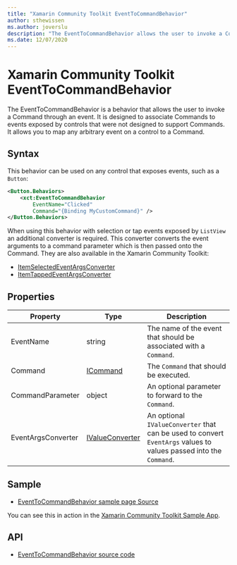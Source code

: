 ```yaml
---
title: "Xamarin Community Toolkit EventToCommandBehavior"
author: sthewissen
ms.author: joverslu
description: "The EventToCommandBehavior allows the user to invoke a Command through an event."
ms.date: 12/07/2020
---
```


# Xamarin Community Toolkit EventToCommandBehavior

The EventToCommandBehavior is a behavior that allows the user to invoke a Command through an event. It is designed to associate Commands to events exposed by controls that were not designed to support Commands. It allows you to map any arbitrary event on a control to a Command.

## Syntax

This behavior can be used on any control that exposes events, such as a `Button`:

```xml
<Button.Behaviors>
    <xct:EventToCommandBehavior
        EventName="Clicked"
        Command="{Binding MyCustomCommand}" />
</Button.Behaviors>
```

When using this behavior with selection or tap events exposed by `ListView` an additional converter is required. This converter converts the event arguments to a command parameter which is then passed onto the Command. They are also available in the Xamarin Community Toolkit:

- [ItemSelectedEventArgsConverter](~/converters/itemselectedeventargsconverter.md)
- [ItemTappedEventArgsConverter](~/converters/itemtappedeventargsconverter.md)

## Properties

|Property  |Type  |Description  |
|---------|---------|---------|
| EventName | string | The name of the event that should be associated with a `Command`. |
| Command | [ICommand](xref:System.Windows.Input.ICommand) | The `Command` that should be executed. |
| CommandParameter | object | An optional parameter to forward to the `Command`. |
| EventArgsConverter | [IValueConverter](xref:Xamarin.Forms.IValueConverter) | An optional `IValueConverter` that can be used to convert `EventArgs` values to values passed into the `Command`. |

## Sample

- [EventToCommandBehavior sample page Source](https://github.com/xamarin/XamarinCommunityToolkit/blob/main/samples/XCT.Sample/Pages/Behaviors/EventToCommandBehaviorPage.xaml)

You can see this in action in the [Xamarin Community Toolkit Sample App](https://github.com/xamarin/XamarinCommunityToolkit).

## API

* [EventToCommandBehavior source code](https://github.com/xamarin/XamarinCommunityToolkit/blob/main/src/CommunityToolkit/Xamarin.CommunityToolkit/Behaviors/EventToCommandBehavior.shared.cs)
